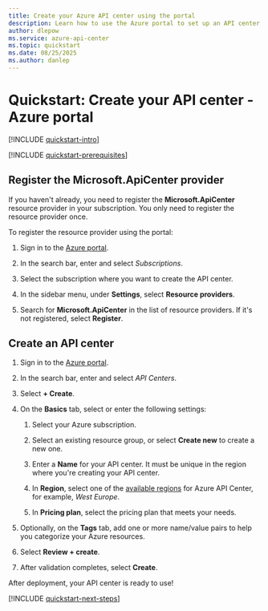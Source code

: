 ```yaml
---
title: Create your Azure API center using the portal
description: Learn how to use the Azure portal to set up an API center for API discovery, reuse, and governance. 
author: dlepow
ms.service: azure-api-center
ms.topic: quickstart
ms.date: 08/25/2025
ms.author: danlep 
---
```


# Quickstart: Create your API center - Azure portal

[!INCLUDE [quickstart-intro](includes/quickstart-intro.md)]

[!INCLUDE [quickstart-prerequisites](includes/quickstart-prerequisites.md)]

## Register the Microsoft.ApiCenter provider

If you haven't already, you need to register the **Microsoft.ApiCenter** resource provider in your subscription. You only need to register the resource provider once. 

To register the resource provider using the portal:

1. Sign in to the [Azure portal](https://portal.azure.com).

1. In the search bar, enter and select *Subscriptions*.

1. Select the subscription where you want to create the API center.

1. In the sidebar menu, under **Settings**, select **Resource providers**.

1. Search for **Microsoft.ApiCenter** in the list of resource providers. If it's not registered, select **Register**.

## Create an API center

1. Sign in to the [Azure portal](https://portal.azure.com).

1. In the search bar, enter and select *API Centers*. 

1. Select **+ Create**. 

1. On the **Basics** tab, select or enter the following settings: 

    1. Select your Azure subscription. 

    1. Select an existing resource group, or select **Create new** to create a new one. 

    1. Enter a **Name** for your API center. It must be unique in the region where you're creating your API center. 

    1. In **Region**, select one of the [available regions](overview.md#available-regions) for Azure API Center, for example, *West Europe*. 

    1. In **Pricing plan**, select the pricing plan that meets your needs. 

1. Optionally, on the **Tags** tab, add one or more name/value pairs to help you categorize your Azure resources.

1. Select **Review + create**. 

1. After validation completes, select **Create**.

After deployment, your API center is ready to use!

[!INCLUDE [quickstart-next-steps](includes/quickstart-next-steps.md)]

